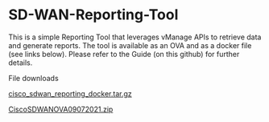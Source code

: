 # SD-WAN-Reporting-Tool
This is a simple Reporting Tool that leverages vManage APIs to retrieve data and generate reports. The tool is available as an OVA and as a docker file (see links below). Please refer to the Guide (on this github) for further details.

File downloads

[cisco_sdwan_reporting_docker.tar.gz](https://developer.cisco.com/fileMedia/download/568cb4f0-2ffb-32a8-a59f-d0f6f7759cda/)

[CiscoSDWANOVA09072021.zip](https://developer.cisco.com/fileMedia/download/7553c06b-9e09-35b0-b4a1-bcc4b181336d)
